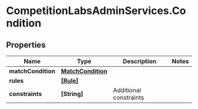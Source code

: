 # CompetitionLabsAdminServices.Condition

## Properties

Name | Type | Description | Notes
------------ | ------------- | ------------- | -------------
**matchCondition** | [**MatchCondition**](MatchCondition.md) |  | 
**rules** | [**[Rule]**](Rule.md) |  | 
**constraints** | **[String]** | Additional constraints | 


